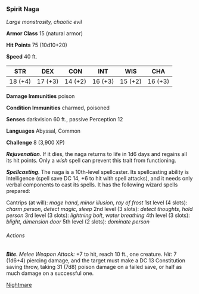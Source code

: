 ### Spirit Naga

*Large monstrosity, chaotic evil*

**Armor Class** 15 (natural armor)

**Hit Points** 75 (10d10+20)

**Speed** 40 ft.

| STR     | DEX     | CON     | INT     | WIS     | CHA     |
|---------|---------|---------|---------|---------|---------|
| 18 (+4) | 17 (+3) | 14 (+2) | 16 (+3) | 15 (+2) | 16 (+3) |

**Damage Immunities** poison

**Condition Immunities** charmed, poisoned

**Senses** darkvision 60 ft., passive Perception 12

**Languages** Abyssal, Common

**Challenge** 8 (3,900 XP)

***Rejuvenation***. If it dies, the naga returns to life in 1d6 days and regains all its hit points. Only a *wish* spell can prevent this trait from functioning.

***Spellcasting***. The naga is a 10th-level spellcaster. Its spellcasting ability is Intelligence (spell save DC 14, +6 to hit with spell attacks), and it needs only verbal components to cast its spells. It has the following wizard spells prepared:

Cantrips (at will): *mage hand*, *minor illusion*, *ray of frost*
1st level (4 slots): *charm person*, *detect magic*, *sleep*
2nd level (3 slots): *detect thoughts*, *hold person*
3rd level (3 slots): *lightning bolt*, *water breathing*
4th level (3 slots): *blight*, *dimension door*
5th level (2 slots): *dominate person*

###### Actions

***Bite***. *Melee Weapon Attack:* +7 to hit, reach 10 ft., one creature. *Hit:* 7 (1d6+4) piercing damage, and the target must make a DC 13 Constitution saving throw, taking 31 (7d8) poison damage on a failed save, or half as much damage on a successful one.

[Nightmare](new/Nightmare.md)